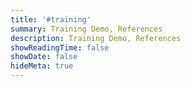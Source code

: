 ```yaml
---
title: '#training'
summary: Training Demo, References
description: Training Demo, References
showReadingTime: false
showDate: false
hideMeta: true
---
```

